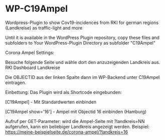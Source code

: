 # WP-C19Ampel

Wordpress-Plugin to show Cov19-incidences from RKI for german regions (Landkreise) as traffic-light and more

Until it is available in the WordPress Plugin repository, copy these files and subfolders to Your WordPress-Plugin Directory as subfolder "C19Ampel"


Corona Ampel Settings:

Besuche folgende Seite und wähle dort den anzuzeigenden Landkreis aus.
RKI Dashboard Landkreise

Die OBJECTID aus der linken Spalte dann im WP-Backend unter C19Ampel eintragen.

Einbettung:
Das Plugin wird als Shortcode eingebunden:

[C19Ampel] - Mit Standardwerten einbinden

[C19Ampel show='16'] - Ampel mit Objectid 16 einbinden (Hamburg)

Aufruf per GET-Parameter: wird die Ampel-Seite mit ?landkreis=NN aufgerufen, kann ein beliebiger Landkreis angezeigt werden.
Beispiel: https://meine-beispielseite.de/corona-ampel/?landkreis=16


